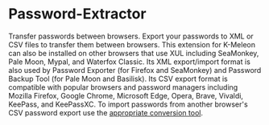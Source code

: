# Password-Extractor
Transfer passwords between browsers. Export your passwords to XML or CSV files to transfer them between browsers. This extension for K-Meleon can also be installed on other browsers that use XUL including SeaMonkey, Pale Moon, Mypal, and Waterfox Classic. Its XML export/import format is also used by Password Exporter (for Firefox and SeaMonkey) and Password Backup Tool (for Pale Moon and Basilisk). Its CSV export format is compatible with popular browsers and password managers including Mozilla Firefox, Google Chrome, Microsoft Edge, Opera, Brave, Vivaldi, KeePass, and KeePassXC. To import passwords from another browser's CSV password export use the [appropriate conversion tool](https://rjjiii.github.io/Password-Extractor/CSVtoXML.html).
